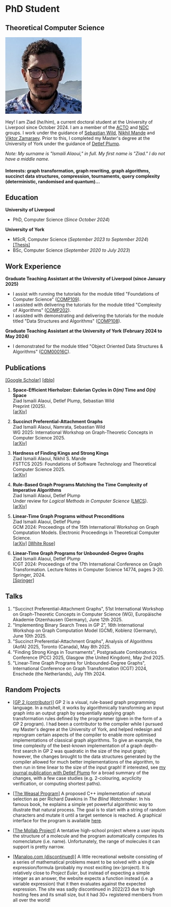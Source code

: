 # PhD Student
## Theoretical Computer Science

<img class="profile-picture" src="https://raw.githubusercontent.com/ismaili-ziad/me/refs/heads/main/assets/small.jpg">

Hey! I am Ziad (*he*/*him*), a current doctoral student at the University of Liverpool since October 2024. I am a member of the [ACTO](https://intranet.csc.liv.ac.uk/research/acto/) and [NDC](https://www.liverpool.ac.uk/computer-science/research/research-groups/net/) groups. I work under the guidance of [Sebastian Wild](https://www.wild-inter.net/), [Nikhil Mande](https://mande-nikhil.github.io/) and [Viktor Zamaraev](https://www.victorzamaraev.com/). Prior to this, I completed my Master's degree at the University of York under the guidance of [Detlef Plump](https://www-users.york.ac.uk/~djp10/).

*Note: My surname is "Ismaili Alaoui," in full. My first name is "Ziad." I do not have a middle name.*

#### Interests: graph transformation, graph rewriting, graph algorithms, succinct data structures, compression, tournaments, query complexity (deterministic, randomised and quantum)...

## Education
**University of Liverpool**
- PhD, Computer Science (_Since October 2024_)
  
**University of York**             		
- MScR, Computer Science (_September 2023 to September 2024_) [[Thesis]](https://etheses.whiterose.ac.uk/id/eprint/36969/)   		
- BSc, Computer Science (_September 2020 to July 2023_)

## Work Experience
**Graduate Teaching Assistant at the University of Liverpool (since January 2025)**
- I assist with running the tutorials for the module titled "Foundations of Computer Science" ([COMP109](https://www.liverpool.ac.uk/info/portal/pls/portal/tulwwwmerge.mergepage?p_template=m_cs&p_tulipproc=moddets&p_params=%3Fp_module_id%3D189032)).
- I assisted with delivering the tutorials for the module titled "Complexity of Algorithms" ([COMP202](https://www.liverpool.ac.uk/info/portal/pls/portal/tulwwwmerge.mergepage?p_template=m_cs&p_tulipproc=moddets&p_params=%3Fp_module_id%3D199252)).
- I assisted with demonstrating and delivering the tutorials for the module titled "Data Structures and Algorithms" ([COMP108](https://www.liverpool.ac.uk/info/portal/pls/portal/tulwwwmerge.mergepage?p_template=m_cs&p_tulipproc=moddets&p_params=%3Fp_module_id%3D189059)).

**Graduate Teaching Assistant at the University of York (February 2024 to May 2024)**
- I demonstrated for the module titled "Object Oriented Data Structures & Algorithms" ([COM00016C](https://www.york.ac.uk/students/studying/manage/programmes/module-catalogue/module/COM00016C/latest)).

## Publications

[[Google Scholar]](https://scholar.google.co.uk/citations?user=ubrIbOoAAAAJ) [[dblp]](https://dblp.org/pid/380/9753.html) 

1. **Space-Efficient Hierholzer: Eulerian Cycles in *O(m)* Time and *O(n)* Space**<br>
   Ziad Ismaili Alaoui, Detlef Plump, Sebastian Wild<br>
   Preprint (2025).<br>
   [[arXiv]](https://arxiv.org/pdf/2508.05251)

2. **Succinct Preferential-Attachment Graphs**<br>
   Ziad Ismaili Alaoui, Namrata, Sebastian Wild<br>
   WG 2025: International Workshop on Graph-Theoretic Concepts in Computer Science 2025.<br>
   [[arXiv]](https://arxiv.org/pdf/2506.21436)

3. **Hardness of Finding Kings and Strong Kings**<br>
   Ziad Ismaili Alaoui, Nikhil S. Mande<br>
   FSTTCS 2025: Foundations of Software Technology and Theoretical Computer Science 2025.<br>
   [[arXiv]](https://arxiv.org/pdf/2504.19386)
   
4. **Rule-Based Graph Programs Matching the Time Complexity of Imperative Algorithms**<br>
   Ziad Ismaili Alaoui, Detlef Plump<br>
   Under review for *Logical Methods in Computer Science* ([LMCS](https://lmcs.episciences.org/)).<br>
   [[arXiv]](https://arxiv.org/pdf/2501.09144)
   
5. **Linear-Time Graph Programs without Preconditions**<br>
   Ziad Ismaili Alaoui, Detlef Plump<br>
   GCM 2024: Proceedings of the 15th International Workshop on Graph Computation Models. Electronic Proceedings in Theoretical Computer Science.<br>
   [[arXiv]](https://arxiv.org/pdf/2503.20465) [[White Rose]](https://eprints.whiterose.ac.uk/id/eprint/225168/1/paper.pdf)
   
6. **Linear-Time Graph Programs for Unbounded-Degree Graphs**<br>
   Ziad Ismaili Alaoui, Detlef Plump<br>
   ICGT 2024: Proceedings of the 17th International Conference on Graph Transformation. Lecture Notes in Computer Science 14774, pages 3-20. Springer, 2024.<br>
   [[Springer]](https://link.springer.com/chapter/10.1007/978-3-031-64285-2_1)

## Talks
1. "Succinct Preferential-Attachment Graphs", 51st International Workshop on Graph-Theoretic Concepts in Computer Science (WG), Europäische Akademie Otzenhausen (Germany), June 12th 2025.
2. "Implementing Binary Search Trees in GP 2", 16th International Workshop on Graph Computation Model (GCM), Koblenz (Germany), June 10th 2025.
3. "Succinct Preferential-Attachment Graphs", Analysis of Algorithms (AofA) 2025, Toronto (Canada), May 8th 2025.
4. "Finding Strong Kings in Tournaments", Postgraduate Combinatorics Conference (PCC) 2025, Glasgow (the United Kingdom), May 2nd 2025.
5. "Linear-Time Graph Programs for Unbounded-Degree Graphs", International Conference on Graph Transformation (ICGT) 2024, Enschede (the Netherlands), July 11th 2024.

## Random Projects
- [[GP 2 (contributor)]](https://github.com/UoYCS-plasma/GP2/) GP 2 is a visual, rule-based graph programming language. In a nutshell, it works by algorithmically transforming an input graph into an output graph by sequentially applying graph transformation rules defined by the programmer (given in the form of a GP 2 program). I had been a contributor to the compiler while I pursued my Master's degree at the University of York, and helped redesign and reprogram certain aspects of the compiler to enable more optimised implementations of classical graph algorithms. To give an example, the time complexity of the best-known implementation of a graph depth-first search in GP 2 was quadratic in the size of the input graph; however, the changes brought to the data structures generated by the compiler allowed for much better implementations of the algorithm, to then run in time linear to the size of the input graph! If interested, see [my journal publication with Detlef Plump](https://arxiv.org/pdf/2501.09144) for a broad summary of the changes, with a few case studies (e.g. 2-colouring, acyclicity verification, or computing shortest paths).
  
- [[The Weasal Program]](https://github.com/ismaili-ziad/blind-watchmaker-algorithm) A proposed C++ implementation of natural selection as per Richard Dawkins in *The Blind Watchmaker*. In his famous book, he explains a simple yet powerful algorithmic way to illustrate that natural process. The goal is to start with a string of random characters and mutate it until a target sentence is reached. A graphical interface for the program is available [here](https://github.com/ismaili-ziad/the-weasel-program-GUI).
  
- [[The Mollab Project]](https://github.com/ismaili-ziad/Mollab-Project) A tentative high-school project where a user inputs the structure of a molecule and the program automatically computes its nomenclature (i.e. name). Unfortunately, the range of molecules it can support is pretty narrow.
  
- [[Manaloo.com (discontinued)]](https://web.archive.org/web/20220117234233/https://manaloo.com/) A little recreational website consisting of a series of mathematical problems meant to be solved with a single expression/formula (probably my most exciting (ex-)project). It is relatively close to *Project Euler*, but instead of expecting a simple integer as an answer, the website expects a function instead (i.e. a variable expression) that it then evaluates against the expected expression. The site was sadly discontinued in 2022/23 due to high hosting fees and its small size, but it had 30+ registered members from all over the world!

